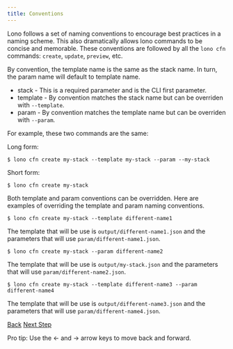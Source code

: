 ```yaml
---
title: Conventions
---
```


Lono follows a set of naming conventions to encourage best practices in a naming scheme. This also dramatically allows lono commands to be concise and memorable.  These conventions are followed by all the `lono cfn` commands: `create`, `update`, `preview`, etc.

By convention, the template name is the same as the stack name.  In turn, the param name will default to template name.

* stack - This is a required parameter and is the CLI first parameter.
* template - By convention matches the stack name but can be overriden with `--template`.
* param - By convention matches the template name but can be overriden with `--param`.

For example, these two commands are the same:

Long form:

```
$ lono cfn create my-stack --template my-stack --param --my-stack
```

Short form:

```
$ lono cfn create my-stack
```


Both template and param conventions can be overridden.  Here are examples of overriding the template and param naming conventions.

```
$ lono cfn create my-stack --template different-name1
```

The template that will be use is `output/different-name1.json` and the parameters that will use `param/different-name1.json`.

```
$ lono cfn create my-stack --param different-name2
```

The template that will be use is `output/my-stack.json` and the parameters that will use `param/different-name2.json`.

```
$ lono cfn create my-stack --template different-name3 --param different-name4
```

The template that will be use is `output/different-name3.json` and the parameters that will use `param/different-name4.json`.

<a id="prev" class="btn btn-basic" href="{% link _docs/existing.md %}">Back</a>
<a id="next" class="btn btn-primary" href="{% link _docs/lono-help.md %}">Next Step</a>
<p class="keyboard-tip">Pro tip: Use the <- and -> arrow keys to move back and forward.</p>
